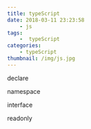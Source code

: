 ```yaml
---
title: typeScript
date: 2018-03-11 23:23:58
    - js
tags:
    -  typeScript
categories:
    - typeScript
thumbnail: /img/js.jpg
---
```



declare

namespace

interface

readonly